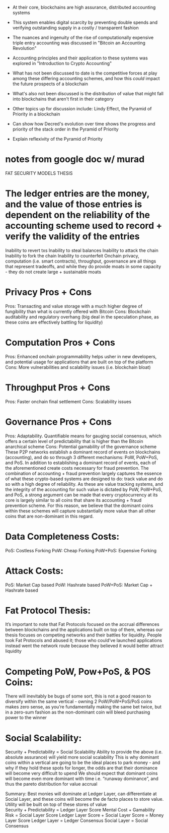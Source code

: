 - At their core, blockchains are high assurance, distributed accounting systems
- This system enables digital scarcity by preventing double spends and verifying outstanding supply in a costly / transparent fashion
- The nuances and ingenuity of the rise of computationally expensive triple entry accounting was discussed in "Bitcoin an Accounting Revolution"
- Accounting principles and their application to these systems was explored in "Introduction to Crypto Accounting"

- What has not been discussed to date is the competitive forces at play among these differing accounting schemes, and how this *could* impact the future prospects of a blockchain
- What's also not been discussed is the distribution of value that might fall into blockchains that aren't first in their category
- Other topics up for discussion include: Lindy Effect, the Pyramid of Priority in a blockchain
- Can show how Decred's evolution over time shows the progress and priority of the stack order in the Pyramid of Priority
- Explain reflexivity of the Pyramid of Priority

# notes from google doc w/ murad

FAT SECURITY MODELS THESIS
# The ledger entries are the money, and the value of those entries is dependent on the reliability of the accounting scheme used to record + verify the validity of the entries
Inability to revert txs
Inability to steal balances
Inability to attack the chain
Inability to fork the chain
Inability to counterfeit
Onchain privacy, computation (i.e. smart contracts), throughput, governance are all things that represent tradeoffs, and while they do provide moats in some capacity - they do not create large + sustainable moats
# Privacy Pros + Cons
Pros: Transacting and value storage with a much higher degree of fungibility than what is currently offered with Bitcoin
Cons: Blockchain auditability and regulatory overhang (big deal in the speculation phase, as these coins are effectively battling for liquidity)
# Computation Pros + Cons
Pros: Enhanced onchain programmability helps usher in new developers, and potential usage for applications that are built on top of the platform
Cons: More vulnerabilities and scalability issues (i.e. blockchain bloat)
# Throughput Pros + Cons
Pros: Faster onchain final settlement 
Cons: Scalability issues
# Governance Pros + Cons
Pros: Adaptability. Quantifiable means for gauging social consensus, which offers a certain level of predictability that is higher than the Bitcoin anarchical scheme
Cons: Potential gamability of the governance scheme
These P2P networks establish a dominant record of events on blockchains (accounting), and do so through 3 different mechanisms: PoW, PoW+PoS, and PoS. In addition to establishing a dominant record of events, each of the aforementioned create costs necessary for fraud prevention. The combination of accounting + fraud prevention largely captures the essence of what these crypto-based systems are designed to do: track value and do so with a high degree of reliability. As these are value tracking systems, and the integrity of the accounting for such value is dictated by PoW, PoW+PoS, and PoS, a strong argument can be made that every cryptocurrency at its core is largely similar to all coins that share its accounting + fraud prevention scheme. For this reason, we believe that the dominant coins within these schemes will capture substantially more value than all other coins that are non-dominant in this regard.
# Data Completeness Costs:
PoS: Costless Forking
PoW: Cheap Forking
PoW+PoS: Expensive Forking
# Attack Costs:
PoS: Market Cap based
PoW: Hashrate based
PoW+PoS: Market Cap + Hashrate based
# Fat Protocol Thesis:
It’s important to note that Fat Protocols focused on the accrual differences between blockchains and the applications built on top of them, whereas our thesis focuses on competing networks and their battles for liquidity.
People took Fat Protocols and abused it; those who could’ve launched applications instead went the network route because they believed it would better attract liquidity
# Competing PoW, Pow+PoS, & POS Coins:
There will inevitably be bugs of some sort, this is not a good reason to diversify within the same vertical - owning 2 PoW/PoW+PoS/PoS coins makes zero sense, as you’re fundamentally making the same bet twice, but in a zero-sum fashion as the non-dominant coin will bleed purchasing power to the winner
# Social Scalability:
Security + Predictability = Social Scalability
Ability to provide the above (i.e. absolute assurance) will yield more social scalability
This is why dominant coins within a vertical are going to be the ideal places to park money - and why if they hold these spots for longer, the odds are that their dominance will become very difficult to upend
We should expect that dominant coins will become even more dominant with time i.e. “runaway dominance”, and thus the pareto distribution for value accrual
<!-- Credibility of Monetary Policy / Lindy / Time
Inelasticity of Blockspace Demand / “Premium Blockspace”
Dev Quality / Community
Funding -->
Summary: Best monies will dominate at Ledger Layer, can differentiate at Social Layer, and these coins will become the de facto places to store value. Utility will be built on top of these stores of value 	
Security + Predictability = Ledger Layer Score
Mental Cost + Gamability Risk = Social Layer Score
Ledger Layer Score + Social Layer Score = Money Layer Score
Ledger Layer = Ledger Consensus
Social Layer = Social Consensus	